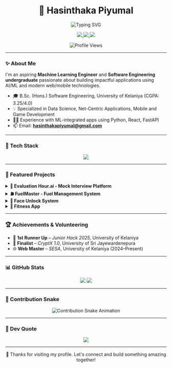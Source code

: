 <h1 align="center">🚀 Hasinthaka Piyumal</h1>

<p align="center">
  <img src="https://readme-typing-svg.herokuapp.com?font=Fira+Code&size=24&pause=1000&color=36BCF7&center=true&vCenter=true&width=435&lines=Machine+Learning+Enthusiast;Full-Stack+Developer;Lifelong+Learner;Problem+Solver" alt="Typing SVG" />
</p>

<p align="center">
  <a href="https://github.com/HasinthakaPiyumal" target="_blank">
    <img src="https://img.shields.io/badge/GitHub-Profile-black?style=for-the-badge&logo=github" />
  </a>
  <a href="https://linkedin.com/in/hasinthaka-piyumal" target="_blank">
    <img src="https://img.shields.io/badge/LinkedIn-Connect-blue?style=for-the-badge&logo=linkedin" />
  </a>
  <a href="http://www.hasinthaka.com" target="_blank">
    <img src="https://img.shields.io/badge/Website-Visit-4A90E2?style=for-the-badge&logo=About.me&logoColor=white" />
  </a>
</p>

<p align="center">
  <img src="https://komarev.com/ghpvc/?username=HasinthakaPiyumal&label=Profile+Views&color=0e75b6&style=flat-square" alt="Profile Views" />
</p>

---

### ✨ About Me

I'm an aspiring **Machine Learning Engineer** and **Software Engineering undergraduate** passionate about building impactful applications using AI/ML and modern web/mobile technologies.

- 🎓 B.Sc. (Hons.) Software Engineering, University of Kelaniya (CGPA: 3.25/4.0)  
- 💡 Specialized in Data Science, Net-Centric Applications, Mobile and Game Development  
- 👨‍💻 Experience with ML-integrated apps using Python, React, FastAPI  
- 📫 Email: **hasinthakapiyumal@gmail.com**

---

### 🚀 Tech Stack

<p align="center">
  <img src="https://skillicons.dev/icons?i=py,js,ts,java,kotlin,dart,sql,tensorflow,react,flutter,flask,fastapi,nodejs,nextjs,spring,docker,azure,mongodb,firebase,git" />
</p>

---

### 📂 Featured Projects

<details>
<summary><strong>🤖 Evaluation Hour.ai - Mock Interview Platform</strong></summary>
<ul>
  <li>React, Tailwind, FastAPI, LangChain, Pinecone & MongoDB</li>
  <li>Voice chat, semantic search, personalized LLM feedback</li>
</ul>
</details>

<details>
<summary><strong>⛽ FuelMaster - Fuel Management System</strong></summary>
<ul>
  <li>Spring Boot, PostgreSQL, Flutter, React</li>
  <li>Vehicle quota via QR, pumper apps, OTP auth</li>
</ul>
</details>

<details>
<summary><strong>🚪 Face Unlock System</strong></summary>
<ul>
  <li>Flutter + TensorFlow Lite face recognition</li>
  <li>Fallback QR verification and auto-register</li>
</ul>
</details>

<details>
<summary><strong>💪 Fitness App</strong></summary>
<ul>
  <li>Flutter, Firebase, ZegoCloud, subscriptions</li>
  <li>Workout tracking, trainer calls, smartwatch sync</li>
</ul>
</details>

---

### 🏆 Achievements & Volunteering

- 🥇 **1st Runner Up** – *Junior Hack 2025*, University of Kelaniya  
- 🏅 **Finalist** – *CryptX 1.0*, University of Sri Jayewardenepura  
- 🌐 **Web Master** – *SESA*, University of Kelaniya (2024–Present)

---

### 📊 GitHub Stats

<p align="center">
  <img src="https://github-readme-stats.vercel.app/api?username=HasinthakaPiyumal&show_icons=true&theme=radical&hide_border=true&rank_icon=github" />
  <img src="https://github-readme-streak-stats.herokuapp.com/?user=HasinthakaPiyumal&theme=radical&hide_border=true" />
</p>

---

### 🐍 Contribution Snake

<p align="center">
  <img src="https://raw.githubusercontent.com/HasinthakaPiyumal/HasinthakaPiyumal/output/github-contribution-grid-snake.svg" alt="Contribution Snake Animation" />
</p>

---

### 🧠 Dev Quote

<p align="center">
  <img src="https://quotes-github-readme.vercel.app/api?type=horizontal&theme=dark" />
</p>

---

<p align="center">
  🌟 Thanks for visiting my profile. Let's connect and build something amazing together!
</p>
